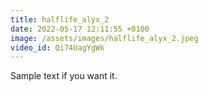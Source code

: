 ```yaml
---
title: halflife_alyx_2
date: 2022-05-17 12:11:55 +0100
image: /assets/images/halflife_alyx_2.jpeg
video_id: Qi74UagYgWk
---
```

Sample text if you want it.